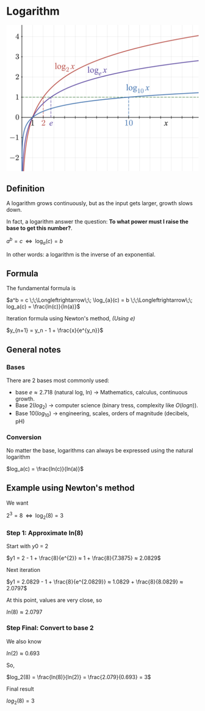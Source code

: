# Logarithm

![basic log](public/base_log.png)

## Definition

A logarithm grows continuously, but as the input gets larger, growth slows down.

In fact, a logarithm answer the question: **To what power must I raise the base to get this number?**.

$a^b = c \;\;\Longleftrightarrow\;\; \log_{a}(c) = b$

In other words: a logarithm is the inverse of an exponential.

## Formula

The fundamental formula is

$a^b = c \;\;\Longleftrightarrow\;\; \log_{a}(c) = b \;\;\Longleftrightarrow\;\; log_a(c) = \frac{ln(c)}{ln(a)}$

Iteration formula using Newton's method, _(Using $e$)_

$y_{n+1} = y_n - 1 + \frac{x}{e^{y_n}}$

## General notes

### Bases

There are 2 bases most commonly used:

- base $e ≈ 2.718$ (natural log, ln) → Mathematics, calculus, continuous growth.
- Base 2($log_2$) → computer science (binary tress, complexity like $O(logn)$).
- Base 10($log_10$) → engineering, scales, orders of magnitude (decibels, pH)

### Conversion

No matter the base, logarithms can always be expressed using the natural logarithm

$log_a(c) = \frac{ln(c)}{ln(a)}$

## Example using Newton's method

We want

$2^3 = 8 \;\;\Longleftrightarrow\;\; \log_{2}(8) = 3$

### Step 1: Approximate ln(8)

Start with $y0$ = 2

$y1 = 2 - 1 + \frac{8}{e^{2}} ≈ 1 + \frac{8}{7.3875} ≈ 2.0829$

Next iteration 

$y1 = 2.0829 - 1 + \frac{8}{e^{2.0829}} ≈ 1.0829 + \frac{8}{8.0829} ≈ 2.0797$

At this point, values are very close, so

$ln(8) ≈ 2.0797$

### Step Final: Convert to base 2

We also know 

$ln(2) ≈ 0.693$

So,

$log_2(8) = \frac{ln(8)}{ln(2)} = \frac{2.079}{0.693} = 3$

Final result 

$log_2(8) = 3$
